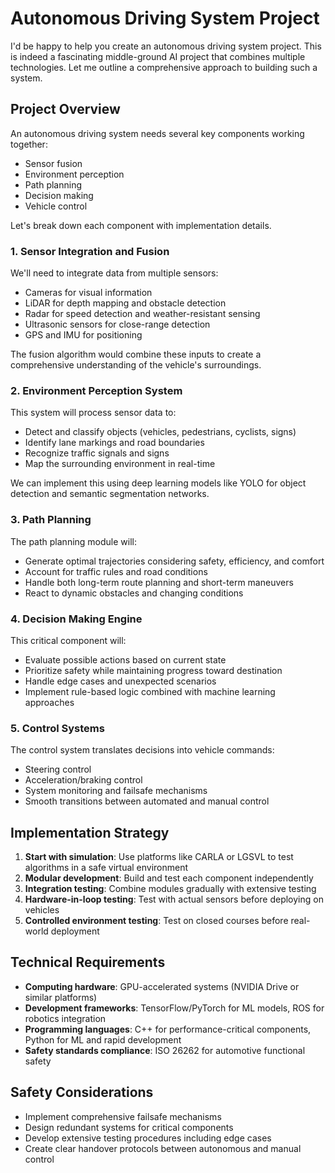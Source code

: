 # Autonomous Driving System Project

I'd be happy to help you create an autonomous driving system project. This is indeed a fascinating middle-ground AI project that combines multiple technologies. Let me outline a comprehensive approach to building such a system.

## Project Overview

An autonomous driving system needs several key components working together:
- Sensor fusion
- Environment perception
- Path planning
- Decision making
- Vehicle control

Let's break down each component with implementation details.

### 1. Sensor Integration and Fusion

We'll need to integrate data from multiple sensors:
- Cameras for visual information
- LiDAR for depth mapping and obstacle detection
- Radar for speed detection and weather-resistant sensing
- Ultrasonic sensors for close-range detection
- GPS and IMU for positioning

The fusion algorithm would combine these inputs to create a comprehensive understanding of the vehicle's surroundings.

### 2. Environment Perception System

This system will process sensor data to:
- Detect and classify objects (vehicles, pedestrians, cyclists, signs)
- Identify lane markings and road boundaries
- Recognize traffic signals and signs
- Map the surrounding environment in real-time

We can implement this using deep learning models like YOLO for object detection and semantic segmentation networks.

### 3. Path Planning

The path planning module will:
- Generate optimal trajectories considering safety, efficiency, and comfort
- Account for traffic rules and road conditions
- Handle both long-term route planning and short-term maneuvers
- React to dynamic obstacles and changing conditions

### 4. Decision Making Engine

This critical component will:
- Evaluate possible actions based on current state
- Prioritize safety while maintaining progress toward destination
- Handle edge cases and unexpected scenarios
- Implement rule-based logic combined with machine learning approaches

### 5. Control Systems

The control system translates decisions into vehicle commands:
- Steering control
- Acceleration/braking control
- System monitoring and failsafe mechanisms
- Smooth transitions between automated and manual control

## Implementation Strategy

1. **Start with simulation**: Use platforms like CARLA or LGSVL to test algorithms in a safe virtual environment
2. **Modular development**: Build and test each component independently
3. **Integration testing**: Combine modules gradually with extensive testing
4. **Hardware-in-loop testing**: Test with actual sensors before deploying on vehicles
5. **Controlled environment testing**: Test on closed courses before real-world deployment

## Technical Requirements

- **Computing hardware**: GPU-accelerated systems (NVIDIA Drive or similar platforms)
- **Development frameworks**: TensorFlow/PyTorch for ML models, ROS for robotics integration
- **Programming languages**: C++ for performance-critical components, Python for ML and rapid development
- **Safety standards compliance**: ISO 26262 for automotive functional safety

## Safety Considerations

- Implement comprehensive failsafe mechanisms
- Design redundant systems for critical components
- Develop extensive testing procedures including edge cases
- Create clear handover protocols between autonomous and manual control
